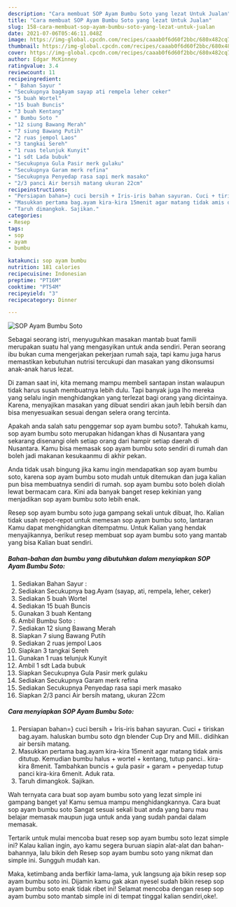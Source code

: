 ```yaml
---
description: "Cara membuat SOP Ayam Bumbu Soto yang lezat Untuk Jualan"
title: "Cara membuat SOP Ayam Bumbu Soto yang lezat Untuk Jualan"
slug: 158-cara-membuat-sop-ayam-bumbu-soto-yang-lezat-untuk-jualan
date: 2021-07-06T05:46:11.048Z
image: https://img-global.cpcdn.com/recipes/caaab0f6d60f2bbc/680x482cq70/sop-ayam-bumbu-soto-foto-resep-utama.jpg
thumbnail: https://img-global.cpcdn.com/recipes/caaab0f6d60f2bbc/680x482cq70/sop-ayam-bumbu-soto-foto-resep-utama.jpg
cover: https://img-global.cpcdn.com/recipes/caaab0f6d60f2bbc/680x482cq70/sop-ayam-bumbu-soto-foto-resep-utama.jpg
author: Edgar McKinney
ratingvalue: 3.4
reviewcount: 11
recipeingredient:
- " Bahan Sayur "
- "Secukupnya bagAyam sayap ati rempela leher ceker"
- "5 buah Wortel"
- "15 buah Buncis"
- "3 buah Kentang"
- " Bumbu Soto "
- "12 siung Bawang Merah"
- "7 siung Bawang Putih"
- "2 ruas jempol Laos"
- "3 tangkai Sereh"
- "1 ruas telunjuk Kunyit"
- "1 sdt Lada bubuk"
- "Secukupnya Gula Pasir merk gulaku"
- "Secukupnya Garam merk refina"
- "Secukupnya Penyedap rasa sapi merk masako"
- "2/3 panci Air bersih matang ukuran 22cm"
recipeinstructions:
- "Persiapan bahan=} cuci bersih + Iris-iris bahan sayuran. Cuci + tiriskan bag.ayam. haluskan bumbu soto dgn blender Cup Dry and Mill.. didihkan air bersih matang."
- "Masukkan pertama bag.ayam kira-kira 15menit agar matang tidak amis ditutup. Kemudian bumbu halus + wortel + kentang, tutup panci.. kira-kira 8menit. Tambahkan buncis + gula pasir + garam + penyedap tutup panci kira-kira 6menit. Aduk rata."
- "Taruh dimangkok. Sajikan."
categories:
- Resep
tags:
- sop
- ayam
- bumbu

katakunci: sop ayam bumbu 
nutrition: 181 calories
recipecuisine: Indonesian
preptime: "PT16M"
cooktime: "PT54M"
recipeyield: "3"
recipecategory: Dinner

---
```



![SOP Ayam Bumbu Soto](https://img-global.cpcdn.com/recipes/caaab0f6d60f2bbc/680x482cq70/sop-ayam-bumbu-soto-foto-resep-utama.jpg)

Sebagai seorang istri, menyuguhkan masakan mantab buat famili merupakan suatu hal yang mengasyikan untuk anda sendiri. Peran seorang ibu bukan cuma mengerjakan pekerjaan rumah saja, tapi kamu juga harus memastikan kebutuhan nutrisi tercukupi dan masakan yang dikonsumsi anak-anak harus lezat.

Di zaman  saat ini, kita memang mampu membeli santapan instan walaupun tidak harus susah membuatnya lebih dulu. Tapi banyak juga lho mereka yang selalu ingin menghidangkan yang terlezat bagi orang yang dicintainya. Karena, menyajikan masakan yang dibuat sendiri akan jauh lebih bersih dan bisa menyesuaikan sesuai dengan selera orang tercinta. 



Apakah anda salah satu penggemar sop ayam bumbu soto?. Tahukah kamu, sop ayam bumbu soto merupakan hidangan khas di Nusantara yang sekarang disenangi oleh setiap orang dari hampir setiap daerah di Nusantara. Kamu bisa memasak sop ayam bumbu soto sendiri di rumah dan boleh jadi makanan kesukaanmu di akhir pekan.

Anda tidak usah bingung jika kamu ingin mendapatkan sop ayam bumbu soto, karena sop ayam bumbu soto mudah untuk ditemukan dan juga kalian pun bisa membuatnya sendiri di rumah. sop ayam bumbu soto boleh diolah lewat bermacam cara. Kini ada banyak banget resep kekinian yang menjadikan sop ayam bumbu soto lebih enak.

Resep sop ayam bumbu soto juga gampang sekali untuk dibuat, lho. Kalian tidak usah repot-repot untuk memesan sop ayam bumbu soto, lantaran Kamu dapat menghidangkan ditempatmu. Untuk Kalian yang hendak menyajikannya, berikut resep membuat sop ayam bumbu soto yang mantab yang bisa Kalian buat sendiri.

<!--inarticleads1-->

##### Bahan-bahan dan bumbu yang dibutuhkan dalam menyiapkan SOP Ayam Bumbu Soto:

1. Sediakan  Bahan Sayur :
1. Sediakan Secukupnya bag.Ayam (sayap, ati, rempela, leher, ceker)
1. Sediakan 5 buah Wortel
1. Sediakan 15 buah Buncis
1. Gunakan 3 buah Kentang
1. Ambil  Bumbu Soto :
1. Sediakan 12 siung Bawang Merah
1. Siapkan 7 siung Bawang Putih
1. Sediakan 2 ruas jempol Laos
1. Siapkan 3 tangkai Sereh
1. Gunakan 1 ruas telunjuk Kunyit
1. Ambil 1 sdt Lada bubuk
1. Siapkan Secukupnya Gula Pasir merk gulaku
1. Sediakan Secukupnya Garam merk refina
1. Sediakan Secukupnya Penyedap rasa sapi merk masako
1. Siapkan 2/3 panci Air bersih matang, ukuran 22cm




<!--inarticleads2-->

##### Cara menyiapkan SOP Ayam Bumbu Soto:

1. Persiapan bahan=} cuci bersih + Iris-iris bahan sayuran. Cuci + tiriskan bag.ayam. haluskan bumbu soto dgn blender Cup Dry and Mill.. didihkan air bersih matang.
1. Masukkan pertama bag.ayam kira-kira 15menit agar matang tidak amis ditutup. Kemudian bumbu halus + wortel + kentang, tutup panci.. kira-kira 8menit. Tambahkan buncis + gula pasir + garam + penyedap tutup panci kira-kira 6menit. Aduk rata.
1. Taruh dimangkok. Sajikan.




Wah ternyata cara buat sop ayam bumbu soto yang lezat simple ini gampang banget ya! Kamu semua mampu menghidangkannya. Cara buat sop ayam bumbu soto Sangat sesuai sekali buat anda yang baru mau belajar memasak maupun juga untuk anda yang sudah pandai dalam memasak.

Tertarik untuk mulai mencoba buat resep sop ayam bumbu soto lezat simple ini? Kalau kalian ingin, ayo kamu segera buruan siapin alat-alat dan bahan-bahannya, lalu bikin deh Resep sop ayam bumbu soto yang nikmat dan simple ini. Sungguh mudah kan. 

Maka, ketimbang anda berfikir lama-lama, yuk langsung aja bikin resep sop ayam bumbu soto ini. Dijamin kamu gak akan nyesel sudah bikin resep sop ayam bumbu soto enak tidak ribet ini! Selamat mencoba dengan resep sop ayam bumbu soto mantab simple ini di tempat tinggal kalian sendiri,oke!.

